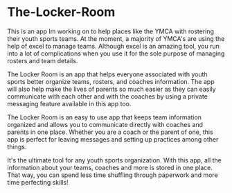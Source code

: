 # The-Locker-Room
This is an app Im working on to help places like the YMCA with rostering their youth sports teams. At the moment, a majority of YMCA's are using the help of excel to manage teams. Although excel is an amazing tool, you run into a lot of complications when you use it for the sole purpose of managing rosters and team details.

The Locker Room is an app that helps everyone associated with youth sports better organize teams, rosters, and coaches information. The app will also help make the lives of parents so much easier as they can easily communicate with each other and with the coaches by using a private messaging feature available in this app too.

The Locker Room is an easy to use app that  keeps team information organized and allows you to communicate directly with coaches and parents in one place. Whether you are a coach or the parent of one, this app is perfect for leaving messages and setting up practices among other things.

It's the ultimate tool for any youth sports organization. With this app, all the information about your teams, coaches and more is stored in one place. That way, you can spend less time shuffling through paperwork and more time perfecting skills!